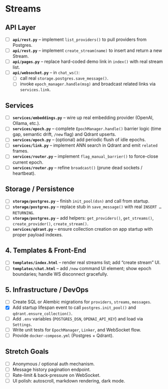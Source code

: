 # Streams


## API Layer

- [ ] **`api/rest.py`** – implement `list_providers()` to pull providers from Postgres.
- [ ] **`api/rest.py`** – implement `create_stream(name)` to insert and return a new Stream.
- [ ] **`api/pages.py`** – replace hard-coded demo link in `index()` with real stream list.
- [ ] **`api/websocket.py`** – in `chat_ws()`:
  - [ ] call real `storage.postgres.save_message()`.
  - [ ] invoke `epoch_manager.handle(msg)` and broadcast related links via `services.link`.

## Services

- [ ] **`services/embeddings.py`** – wire up real embedding provider (OpenAI, Ollama, etc.).
- [ ] **`services/epoch.py`** – complete `EpochManager.handle()` barrier logic (time gap, semantic drift, `/new` flag) and Qdrant upserts.
- [ ] **`services/epoch.py`** – (optional) add periodic flush of idle epochs.
- [ ] **`services/link.py`** – implement ANN search in Qdrant and emit `related` frames.
- [ ] **`services/router.py`** – implement `flag_manual_barrier()` to force-close current epoch.
- [ ] **`services/router.py`** – refine `broadcast()` (prune dead sockets / heartbeat).

## Storage / Persistence

- [ ] **`storage/postgres.py`** – finish `init_pool(dsn)` and call from startup.
- [ ] **`storage/postgres.py`** – replace stub in `save_message()` with real `INSERT … RETURNING`.
- [ ] **`storage/postgres.py`** – add helpers: `get_providers()`, `get_streams()`, `create_provider()`, `create_stream()`.
- [ ] **`services/qdrant.py`** – ensure collection creation on app startup with proper payload indexes.

## 4. Templates & Front-End
- [ ] **`templates/index.html`** – render real streams list; add “create stream” UI.
- [ ] **`templates/chat.html`** – add `/new` command UI element; show epoch boundaries; handle WS disconnect gracefully.

## 5. Infrastructure / DevOps
- [ ] Create SQL or Alembic migrations for `providers`, `streams`, `messages`.
 - [x] Add startup lifespan event to call `postgres.init_pool()` and `qdrant.ensure_collection()`.
- [ ] Add `.env` variables (`POSTGRES_DSN`, `OPENAI_API_KEY`) and load via `Settings`.
- [ ] Write unit tests for `EpochManager`, `Linker`, and WebSocket flow.
- [ ] Provide `docker-compose.yml` (Postgres + Qdrant).

## Stretch Goals

- [ ] Anonymous / optional auth mechanism.
- [ ] Message history pagination endpoint.
- [ ] Rate-limit & back-pressure on WebSocket.
- [ ] UI polish: autoscroll, markdown rendering, dark mode.
